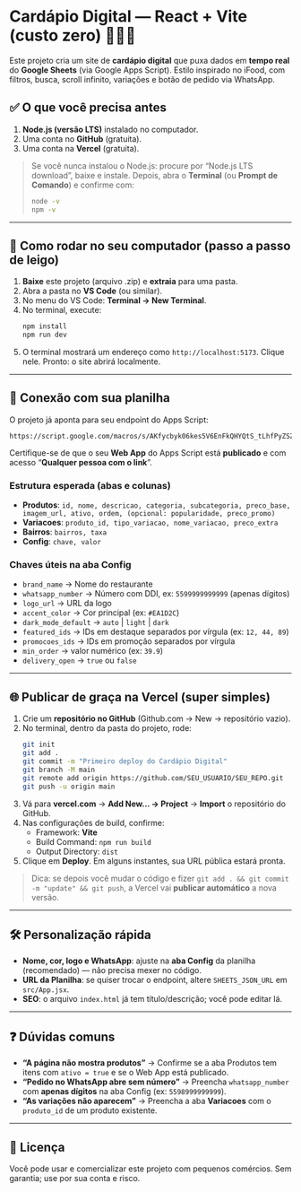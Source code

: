 # Cardápio Digital — React + Vite (custo zero) 🧑‍🍳🚀

Este projeto cria um site de **cardápio digital** que puxa dados em **tempo real** do **Google Sheets** (via Google Apps Script). Estilo inspirado no iFood, com filtros, busca, scroll infinito, variações e botão de pedido via WhatsApp.

## ✅ O que você precisa antes
1. **Node.js (versão LTS)** instalado no computador.
2. Uma conta no **GitHub** (gratuita).
3. Uma conta na **Vercel** (gratuita).

> Se você nunca instalou o Node.js: procure por “Node.js LTS download”, baixe e instale. Depois, abra o **Terminal** (ou **Prompt de Comando**) e confirme com:
>
> ```bash
> node -v
> npm -v
> ```

---

## 🚚 Como rodar no seu computador (passo a passo de leigo)
1. **Baixe** este projeto (arquivo .zip) e **extraia** para uma pasta.
2. Abra a pasta no **VS Code** (ou similar).
3. No menu do VS Code: **Terminal → New Terminal**.
4. No terminal, execute:
   ```bash
   npm install
   npm run dev
   ```
5. O terminal mostrará um endereço como `http://localhost:5173`. Clique nele. Pronto: o site abrirá localmente.

---

## 🔗 Conexão com sua planilha
O projeto já aponta para seu endpoint do Apps Script:
```
https://script.google.com/macros/s/AKfycbyk06kes5V6EnFkQHYQtS_tLhfPyZSZJ3TlXV4Q9vY8sYm_RRTRWvWLu_tYZPbhIaap5w/exec
```
Certifique-se de que o seu **Web App** do Apps Script está **publicado** e com acesso “**Qualquer pessoa com o link**”.

### Estrutura esperada (abas e colunas)
- **Produtos**: `id, nome, descricao, categoria, subcategoria, preco_base, imagem_url, ativo, ordem, (opcional: popularidade, preco_promo)`
- **Variacoes**: `produto_id, tipo_variacao, nome_variacao, preco_extra`
- **Bairros**: `bairros, taxa`
- **Config**: `chave, valor`

### Chaves úteis na aba **Config**
- `brand_name` → Nome do restaurante
- `whatsapp_number` → Número com DDI, ex: `5599999999999` (apenas dígitos)
- `logo_url` → URL da logo
- `accent_color` → Cor principal (ex: `#EA1D2C`)
- `dark_mode_default` → `auto` | `light` | `dark`
- `featured_ids` → IDs em destaque separados por vírgula (ex: `12, 44, 89`)
- `promocoes_ids` → IDs em promoção separados por vírgula
- `min_order` → valor numérico (ex: `39.9`)
- `delivery_open` → `true` ou `false`

---

## 🌐 Publicar de graça na **Vercel** (super simples)
1. Crie um **repositório no GitHub** (Github.com → New → repositório vazio).
2. No terminal, dentro da pasta do projeto, rode:
   ```bash
   git init
   git add .
   git commit -m "Primeiro deploy do Cardápio Digital"
   git branch -M main
   git remote add origin https://github.com/SEU_USUARIO/SEU_REPO.git
   git push -u origin main
   ```
3. Vá para **vercel.com** → **Add New… → Project** → **Import** o repositório do GitHub.
4. Nas configurações de build, confirme:
   - Framework: **Vite**
   - Build Command: `npm run build`
   - Output Directory: `dist`
5. Clique em **Deploy**. Em alguns instantes, sua URL pública estará pronta.

> Dica: se depois você mudar o código e fizer `git add . && git commit -m "update" && git push`, a Vercel vai **publicar automático** a nova versão.

---

## 🛠️ Personalização rápida
- **Nome, cor, logo e WhatsApp**: ajuste na **aba Config** da planilha (recomendado) — não precisa mexer no código.
- **URL da Planilha**: se quiser trocar o endpoint, altere `SHEETS_JSON_URL` em `src/App.jsx`.
- **SEO**: o arquivo `index.html` já tem título/descrição; você pode editar lá.

---

## ❓ Dúvidas comuns
- **“A página não mostra produtos”** → Confirme se a aba Produtos tem itens com `ativo = true` e se o Web App está publicado.
- **“Pedido no WhatsApp abre sem número”** → Preencha `whatsapp_number` com **apenas dígitos** na aba Config (ex: `5598999999999`).
- **“As variações não aparecem”** → Preencha a aba **Variacoes** com o `produto_id` de um produto existente.

---

## 📄 Licença
Você pode usar e comercializar este projeto com pequenos comércios. Sem garantia; use por sua conta e risco.
